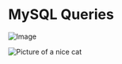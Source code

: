 # MySQL Queries

![Image](https://encrypted-tbn0.gstatic.com/images?q=tbn:ANd9GcTYt-AZqr1QCfIrx9MbWxLRgrQz7VvQNX-84g&s)


![Picture of a nice cat](https://upload.wikimedia.org/wikipedia/commons/thumb/1/12/Tabby_cat_with_visible_nictitating_membrane.jpg/220px-Tabby_cat_with_visible_nictitating_membrane.jpg)
